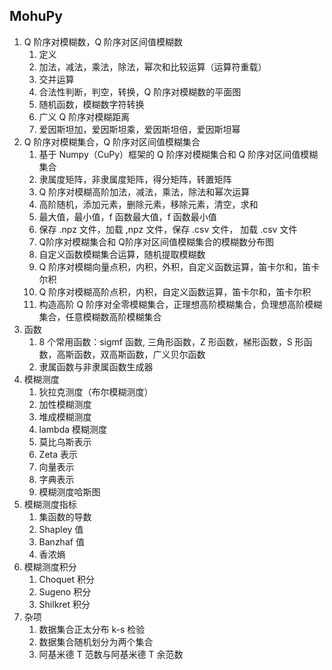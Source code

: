 ## MohuPy

1. Q 阶序对模糊数，Q 阶序对区间值模糊数
   1. 定义
   2. 加法，减法，乘法，除法，幂次和比较运算（运算符重载）
   3. 交并运算
   4. 合法性判断，判空，转换，Q 阶序对模糊数的平面图
   5. 随机函数，模糊数字符转换
   6. 广义 Q 阶序对模糊距离
   7. 爱因斯坦加，爱因斯坦乘，爱因斯坦倍，爱因斯坦幂 
2. Q 阶序对模糊集合，Q 阶序对区间值模糊集合
   1. 基于 Numpy（CuPy）框架的 Q 阶序对模糊集合和 Q 阶序对区间值模糊集合
   2. 隶属度矩阵，非隶属度矩阵，得分矩阵，转置矩阵
   3. Q 阶序对模糊高阶加法，减法，乘法，除法和幂次运算
   4. 高阶随机，添加元素，删除元素，移除元素，清空，求和
   5. 最大值，最小值，f 函数最大值，f 函数最小值
   6. 保存 .npz 文件，加载 ,npz 文件，保存 .csv 文件， 加载 .csv 文件
   7. Q阶序对模糊集合和 Q阶序对区间值模糊集合的模糊数分布图
   8. 自定义函数模糊集合运算，随机提取模糊数
   9. Q 阶序对模糊向量点积，内积，外积，自定义函数运算，笛卡尔和，笛卡尔积
   10. Q 阶序对模糊高阶点积，内积，自定义函数运算，笛卡尔和，笛卡尔积
   11. 构造高阶 Q 阶序对全零模糊集合，正理想高阶模糊集合，负理想高阶模糊集合，任意模糊数高阶模糊集合
3. 函数
   1. 8 个常用函数：sigmf 函数, 三角形函数，Z 形函数，梯形函数，S 形函数，高斯函数，双高斯函数，广义贝尔函数
   2. 隶属函数与非隶属函数生成器
4. 模糊测度
   1. 狄拉克测度（布尔模糊测度）
   2. 加性模糊测度
   3. 堆成模糊测度
   4. lambda 模糊测度
   5. 莫比乌斯表示
   6. Zeta 表示
   7. 向量表示
   8. 字典表示
   9. 模糊测度哈斯图
5. 模糊测度指标
   1. 集函数的导数
   2. Shapley 值
   3. Banzhaf 值
   4. 香浓熵
6. 模糊测度积分
   1. Choquet 积分
   2. Sugeno 积分
   3. Shilkret 积分
7. 杂项
   1. 数据集合正太分布 k-s 检验
   2. 数据集合随机划分为两个集合
   3. 阿基米德 T 范数与阿基米德 T 余范数
